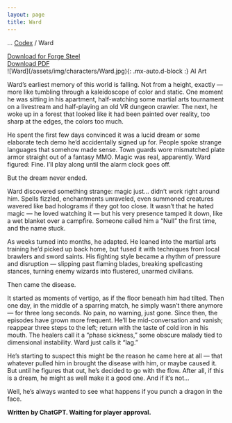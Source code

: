```yaml
---
layout: page
title: Ward
---
```

<span class="breadcrumbs" markdown="1">... [Codex](/codex) / Ward</span>
<div class="download-container"><a class="download-file" href="/assets/forge-steel/Ward.drawsteel-hero"><span class="download-icon"><i class="fa fa-download"></i></span><span class="download-text">Download for Forge Steel</span></a></div>
<div class="download-container"><a class="download-file" href="/assets/forge-steel/Ward.pdf" target="_blank"><span class="download-icon"><i class="fa fa-download"></i></span><span class="download-text">Download PDF</span></a></div>

<div class="position-placeholder" markdown="1">
![Ward](/assets/img/characters/Ward.jpg){: .mx-auto.d-block :}
<span class="ai-img">AI Art</span>
</div>

Ward’s earliest memory of this world is falling. Not from a height, exactly — more like tumbling through a kaleidoscope of color and static. One moment he was sitting in his apartment, half-watching some martial arts tournament on a livestream and half-playing an old VR dungeon crawler. The next, he woke up in a forest that looked like it had been painted over reality, too sharp at the edges, the colors too much.

He spent the first few days convinced it was a lucid dream or some elaborate tech demo he’d accidentally signed up for. People spoke strange languages that somehow made sense. Town guards wore mismatched plate armor straight out of a fantasy MMO. Magic was real, apparently. Ward figured: Fine. I’ll play along until the alarm clock goes off.

But the dream never ended.

Ward discovered something strange: magic just… didn’t work right around him. Spells fizzled, enchantments unraveled, even summoned creatures wavered like bad holograms if they got too close. It wasn’t that he hated magic — he loved watching it — but his very presence tamped it down, like a wet blanket over a campfire. Someone called him a “Null” the first time, and the name stuck.

As weeks turned into months, he adapted. He leaned into the martial arts training he’d picked up back home, but fused it with techniques from local brawlers and sword saints. His fighting style became a rhythm of pressure and disruption — slipping past flaming blades, breaking spellcasting stances, turning enemy wizards into flustered, unarmed civilians.

Then came the disease.

It started as moments of vertigo, as if the floor beneath him had tilted. Then one day, in the middle of a sparring match, he simply wasn’t there anymore — for three long seconds. No pain, no warning, just gone. Since then, the episodes have grown more frequent. He’ll be mid-conversation and vanish; reappear three steps to the left; return with the taste of cold iron in his mouth. The healers call it a “phase sickness,” some obscure malady tied to dimensional instability. Ward just calls it “lag.”

He’s starting to suspect this might be the reason he came here at all — that whatever pulled him in brought the disease with him, or maybe caused it. But until he figures that out, he’s decided to go with the flow. After all, if this is a dream, he might as well make it a good one. And if it’s not…

Well, he’s always wanted to see what happens if you punch a dragon in the face.

**Written by ChatGPT. Waiting for player approval.**
